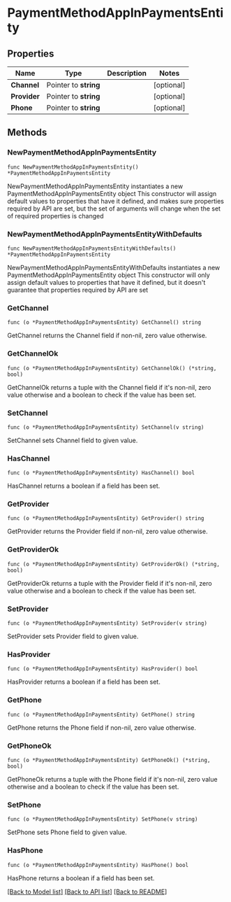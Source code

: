 # PaymentMethodAppInPaymentsEntity

## Properties

Name | Type | Description | Notes
------------ | ------------- | ------------- | -------------
**Channel** | Pointer to **string** |  | [optional] 
**Provider** | Pointer to **string** |  | [optional] 
**Phone** | Pointer to **string** |  | [optional] 

## Methods

### NewPaymentMethodAppInPaymentsEntity

`func NewPaymentMethodAppInPaymentsEntity() *PaymentMethodAppInPaymentsEntity`

NewPaymentMethodAppInPaymentsEntity instantiates a new PaymentMethodAppInPaymentsEntity object
This constructor will assign default values to properties that have it defined,
and makes sure properties required by API are set, but the set of arguments
will change when the set of required properties is changed

### NewPaymentMethodAppInPaymentsEntityWithDefaults

`func NewPaymentMethodAppInPaymentsEntityWithDefaults() *PaymentMethodAppInPaymentsEntity`

NewPaymentMethodAppInPaymentsEntityWithDefaults instantiates a new PaymentMethodAppInPaymentsEntity object
This constructor will only assign default values to properties that have it defined,
but it doesn't guarantee that properties required by API are set

### GetChannel

`func (o *PaymentMethodAppInPaymentsEntity) GetChannel() string`

GetChannel returns the Channel field if non-nil, zero value otherwise.

### GetChannelOk

`func (o *PaymentMethodAppInPaymentsEntity) GetChannelOk() (*string, bool)`

GetChannelOk returns a tuple with the Channel field if it's non-nil, zero value otherwise
and a boolean to check if the value has been set.

### SetChannel

`func (o *PaymentMethodAppInPaymentsEntity) SetChannel(v string)`

SetChannel sets Channel field to given value.

### HasChannel

`func (o *PaymentMethodAppInPaymentsEntity) HasChannel() bool`

HasChannel returns a boolean if a field has been set.

### GetProvider

`func (o *PaymentMethodAppInPaymentsEntity) GetProvider() string`

GetProvider returns the Provider field if non-nil, zero value otherwise.

### GetProviderOk

`func (o *PaymentMethodAppInPaymentsEntity) GetProviderOk() (*string, bool)`

GetProviderOk returns a tuple with the Provider field if it's non-nil, zero value otherwise
and a boolean to check if the value has been set.

### SetProvider

`func (o *PaymentMethodAppInPaymentsEntity) SetProvider(v string)`

SetProvider sets Provider field to given value.

### HasProvider

`func (o *PaymentMethodAppInPaymentsEntity) HasProvider() bool`

HasProvider returns a boolean if a field has been set.

### GetPhone

`func (o *PaymentMethodAppInPaymentsEntity) GetPhone() string`

GetPhone returns the Phone field if non-nil, zero value otherwise.

### GetPhoneOk

`func (o *PaymentMethodAppInPaymentsEntity) GetPhoneOk() (*string, bool)`

GetPhoneOk returns a tuple with the Phone field if it's non-nil, zero value otherwise
and a boolean to check if the value has been set.

### SetPhone

`func (o *PaymentMethodAppInPaymentsEntity) SetPhone(v string)`

SetPhone sets Phone field to given value.

### HasPhone

`func (o *PaymentMethodAppInPaymentsEntity) HasPhone() bool`

HasPhone returns a boolean if a field has been set.


[[Back to Model list]](../README.md#documentation-for-models) [[Back to API list]](../README.md#documentation-for-api-endpoints) [[Back to README]](../README.md)


